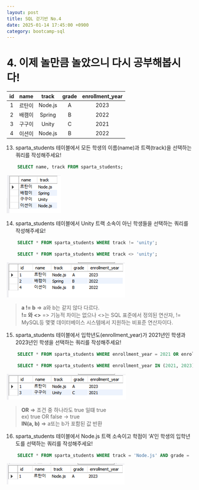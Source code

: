 ```yaml
---
layout: post
title: SQL 걷기반 No.4
date: 2025-01-14 17:45:00 +0900
category: bootcamp-sql
---
```


# 4. 이제 놀만큼 놀았으니 다시 공부해봅시다!

| id | name | track | grade | enrollment_year |
|:--:|:----:|:-----:|:-----:|:---------------:|
| 1 | 르탄이 | Node.js | A   | 2023            |
| 2 | 배캠이 | Spring  | B   | 2022            |
| 3 | 구구이 | Unity   | C   | 2021            |
| 4 | 이션이 | Node.js | B   | 2022            |

13. sparta_students 테이블에서 모든 학생의 이름(name)과 트랙(track)을 선택하는 쿼리를 작성해주세요!
```sql
    SELECT name, track FROM sparta_students;
```
![walk4-13](/public/img/walk4-13.png)

14. sparta_students 테이블에서 Unity 트랙 소속이 아닌 학생들을 선택하는 쿼리를 작성해주세요!
```sql
    SELECT * FROM sparta_students WHERE track != 'unity';  
```
```sql
    SELECT * FROM sparta_students WHERE track <> 'unity';
```
![walk4-14](/public/img/walk4-14.png)
> **a != b** => a와 b는 같지 않다 다르다.  
> **!= 와 <>** => 기능적 차이는 없으나 <>는 SQL 표준에서 정의된 연산자, != MySQL등 몇몇 데이터베이스 시스템에서 지원하는 비표준 연산자이다.

15. sparta_students 테이블에서 입학년도(enrollment_year)가 2021년인 학생과 2023년인 학생을 선택하는 쿼리를 작성해주세요!
```sql
    SELECT * FROM sparta_students WHERE enrollment_year = 2021 OR enrollment_year = 2023;  
```
```sql
    SELECT * FROM sparta_students WHERE enrollment_year IN (2021, 2023);
```
![walk4-15](/public/img/walk4-15.png)
> **OR** => 조건 중 하나라도 true 일떄 true  
ex) true OR false -> true  
**IN(a, b)** => a또는 b가 포함된 값 반환

16. sparta_students 테이블에서 Node.js 트랙 소속이고 학점이 ‘A’인 학생의 입학년도를 선택하는 쿼리를 작성해주세요!
```sql
    SELECT * FROM sparta_students WHERE track = 'Node.js' AND grade = 'A';
```
![walk4-16](/public/img/walk4-16.png)
